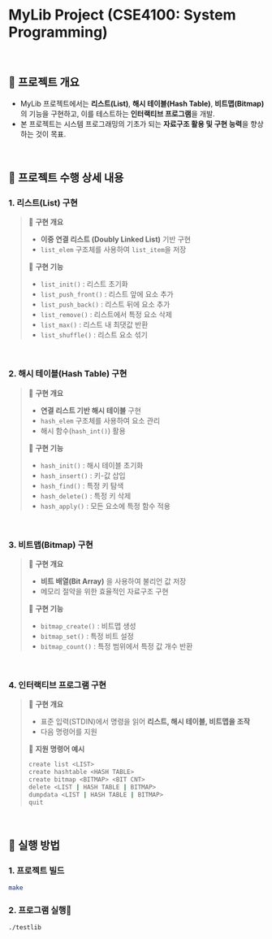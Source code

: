 # MyLib Project (CSE4100: System Programming)

<br/>

## **📌 프로젝트 개요**
- MyLib 프로젝트에서는 **리스트(List)**, **해시 테이블(Hash Table)**, **비트맵(Bitmap)** 의 기능을 구현하고, 이를 테스트하는 **인터랙티브 프로그램**을 개발.
- 본 프로젝트는 시스템 프로그래밍의 기초가 되는 **자료구조 활용 및 구현 능력**을 향상하는 것이 목표.

<br/>

## **📌 프로젝트 수행 상세 내용**

### **1. 리스트(List) 구현**
>📌 **구현 개요**
>- **이중 연결 리스트 (Doubly Linked List)** 기반 구현
>- `list_elem` 구조체를 사용하여 `list_item`을 저장
>
>📌 **구현 기능**
>- `list_init()` : 리스트 초기화
>- `list_push_front()` : 리스트 앞에 요소 추가
>- `list_push_back()` : 리스트 뒤에 요소 추가
>- `list_remove()` : 리스트에서 특정 요소 삭제
>- `list_max()` : 리스트 내 최댓값 반환
>- `list_shuffle()` : 리스트 요소 섞기

<br/>

### **2. 해시 테이블(Hash Table) 구현**
>📌 **구현 개요**
>- **연결 리스트 기반 해시 테이블** 구현
>- `hash_elem` 구조체를 사용하여 요소 관리
>- 해시 함수(`hash_int()`) 활용
>
>📌 **구현 기능**
>- `hash_init()` : 해시 테이블 초기화
>- `hash_insert()` : 키-값 삽입
>- `hash_find()` : 특정 키 탐색
>- `hash_delete()` : 특정 키 삭제
>- `hash_apply()` : 모든 요소에 특정 함수 적용

<br/>

### **3. 비트맵(Bitmap) 구현**
>📌 **구현 개요**
>- **비트 배열(Bit Array)** 을 사용하여 불리언 값 저장
>- 메모리 절약을 위한 효율적인 자료구조 구현
>
>📌 **구현 기능**
>- `bitmap_create()` : 비트맵 생성
>- `bitmap_set()` : 특정 비트 설정
>- `bitmap_count()` : 특정 범위에서 특정 값 개수 반환

<br/>

### **4. 인터랙티브 프로그램 구현**
>📌 **구현 개요**
>- 표준 입력(STDIN)에서 명령을 읽어 **리스트, 해시 테이블, 비트맵을 조작**
>- 다음 명령어를 지원
>
>📌 **지원 명령어 예시**
>```sh
>create list <LIST>
>create hashtable <HASH TABLE>
>create bitmap <BITMAP> <BIT CNT>
>delete <LIST | HASH TABLE | BITMAP>
>dumpdata <LIST | HASH TABLE | BITMAP>
>quit

<br/>

## **📌 실행 방법**
### **1. 프로젝트 빌드**
```sh
make
```
### **2. 프로그램 실행🚀**
```sh
./testlib
```
